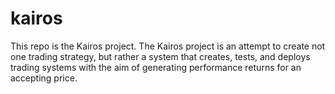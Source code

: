 # kairos

This repo is the Kairos project. The Kairos project is an attempt to create not one trading strategy, but rather a system that creates, tests, and deploys trading systems with the aim of generating performance returns for an accepting price.